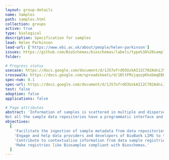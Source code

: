 ```yaml
---
layout: group-details
name: Samples
path: samples.html
collection: groups
active: true
type: biological
description: Specification for samples
lead: Helen Parkinson
lead-url: ['https://www.ebi.ac.uk/about/people/helen-parkinson']
issues: https://github.com/BioSchemas/bioschemas/labels/type%3A%20samples
folder:

# Progress status
usecase: https://docs.google.com/document/d/1JS7ofrdO3UzkAI12C702AdniJ5fr-CRGIC84bQC-_VI/edit#heading=h.a4qqs3w7ptjr
crosswalk: https://docs.google.com/spreadsheets/d/1NltFMzjqezpKhobmqEBEvASLziZjq73a_AqWnNi3IOs/edit#gid=0
spec-num: 0.1
spec-url: https://docs.google.com/document/d/1JS7ofrdO3UzkAI12C702AdniJ5fr-CRGIC84bQC-_VI/edit
test: false
adoption: false
applications: false

# Page attributes
abstract: 'Information of samples is scattered in multiple and dispersed samples data repositories.
Not all the sample data repositories have a programmatic interface and the existing variety of programmatic interfaces are diverse and changeable.'
objectives:
  [
    'Facilitate the ingestion of sample metadata from data repositories (eg. Biobank databases) into registries like the Biosamples, BBMRI Biobank directory or the UKCRC Tissue Directory via Bioschemas.',
    'Engage and help data providers and developers of BioBank LIMS to test and adopt the exposure of sample metadata via Bioschemas',
    'Contribute to contextualise information from data sample registries (eg. Biosamples) and biobank sample repositories (eg. NL Biobank) and Biobank Registries (eg. BBMRI Biobank directory)',
    'Make registries like Biosamples compliant with Bioschemas.'
  ]
---
```

